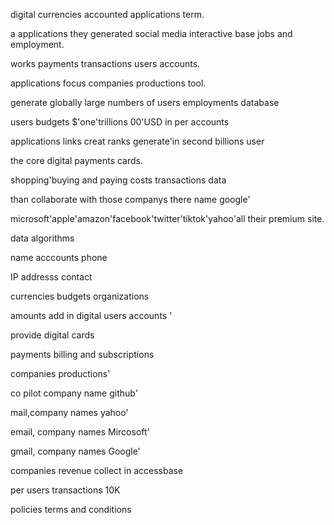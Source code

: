 
digital currencies accounted applications term.

a applications they generated social media interactive base jobs and employment.

works payments transactions users accounts.

applications focus companies productions tool.
 
generate globally large numbers of users employments database

users budgets $'one'trillions 00'USD in per accounts

applications links creat ranks generate'in second billions user 

the core digital payments cards.

shopping'buying and paying costs transactions data

than collaborate with those companys there name google' 

microsoft'apple'amazon'facebook'twitter'tiktok'yahoo'all their premium site.

data algorithms 

 
name acccounts phone 

IP addresss contact

currencies budgets organizations 
 
amounts add in digital users accounts '

provide digital cards 

payments billing and subscriptions 

companies productions'

co pilot company name github'

mail,company names yahoo'

email, company names Mircosoft'

gmail, company names Google'

companies revenue collect in accessbase

per users transactions 10K  
 
policies terms and conditions 

